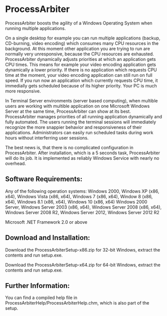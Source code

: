 # ProcessArbiter
ProcessArbiter boosts the agility of a Windows Operating System when running multiple applications.

On a single desktop for example you can run multiple applications (backup, CD-burning, video encoding) which consumes many CPU resources in the background. At this moment other application you are trying to run are normally very unresponsive, because the CPU resources are exhausted. ProcessArbiter dynamically adjusts priorities at which an application gets CPU times. This means for example your video encoding application gets dynamically a lower priority. If there is no application which requests CPU time at the moment, your video encoding application can still run on full speed. If you run now an application which currently requests CPU time, it immedially gets scheduled because of its higher priority. Your PC is much more responsive.

In Terminal Server environments (server based computing), when multible users are working with multible application on one Microsoft Windows Server at the same time, ProcessArbiter can show at its best. ProcessArbiter manages priorities of all running application dynamically and fully automated. The users running the terminal sessions will immediately recognize the more snappier behavior and responsiveness of their applications. Administrators can easily run scheduled tasks during work hours without interferring user sessions. 

The best news is, that there is no complicated configuration in ProcessArbiter. After installation, which is a 5 seconds task, ProcessArbiter will do its job. It is implemented as reliably Windows Service with nearly no overhead.

Software Requirements:
-----------------------
Any of the following operation systems:
Windows 2000, Windows XP (x86, x64), Windows Vista (x86, x64), Windows 7 (x86, x64), Window 8 (x86, x64), Windows 8.1 (x86, x64), Windows 10 (x86, x64)
Windows 2000 Server, Windows Server 2003 (x86, x64), Windows Server 2008 (x86, x64), 
Windows Server 2008 R2, Windows Server 2012, Windows Server 2012 R2 

Microsoft .NET Framework 2.0 or above

Download and Installation:
-------------
Download the ProcessArbiterSetup-x86.zip for 32-bit Windows, extract the contents and run setup.exe.

Download the ProcessArbiterSetup-x64.zip for 64-bit Windows, extract the contents and run setup.exe.

Further Information:
--------------------
You can find a compiled help file in ProcessArbiterHelp/ProcessArbiterHelp.chm, which is also part of the setup.
